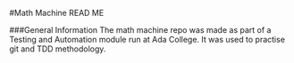 #Math Machine READ ME

###General Information
The math machine repo was made as part of a Testing and Automation module run at Ada College. It was used to practise git and TDD methodology.